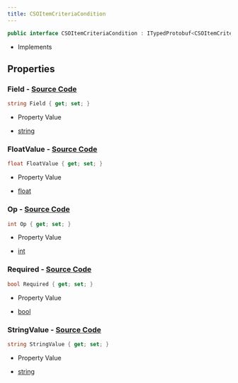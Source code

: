 ```yaml
---
title: CSOItemCriteriaCondition
---
```


```csharp
public interface CSOItemCriteriaCondition : ITypedProtobuf<CSOItemCriteriaCondition>, INativeHandle
```

- Implements

## Properties

### **Field** - [Source Code](https://github.com/swiftly-solution/swiftlys2/blob/main/managed/src/SwiftlyS2.Generated/Protobufs/Interfaces/CSOItemCriteriaCondition.cs#L16)

```csharp
string Field { get; set; }
```

- Property Value

- [string](https://learn.microsoft.com/dotnet/api/system.string)

### **FloatValue** - [Source Code](https://github.com/swiftly-solution/swiftlys2/blob/main/managed/src/SwiftlyS2.Generated/Protobufs/Interfaces/CSOItemCriteriaCondition.cs#L22)

```csharp
float FloatValue { get; set; }
```

- Property Value

- [float](https://learn.microsoft.com/dotnet/api/system.single)

### **Op** - [Source Code](https://github.com/swiftly-solution/swiftlys2/blob/main/managed/src/SwiftlyS2.Generated/Protobufs/Interfaces/CSOItemCriteriaCondition.cs#L13)

```csharp
int Op { get; set; }
```

- Property Value

- [int](https://learn.microsoft.com/dotnet/api/system.int32)

### **Required** - [Source Code](https://github.com/swiftly-solution/swiftlys2/blob/main/managed/src/SwiftlyS2.Generated/Protobufs/Interfaces/CSOItemCriteriaCondition.cs#L19)

```csharp
bool Required { get; set; }
```

- Property Value

- [bool](https://learn.microsoft.com/dotnet/api/system.boolean)

### **StringValue** - [Source Code](https://github.com/swiftly-solution/swiftlys2/blob/main/managed/src/SwiftlyS2.Generated/Protobufs/Interfaces/CSOItemCriteriaCondition.cs#L25)

```csharp
string StringValue { get; set; }
```

- Property Value

- [string](https://learn.microsoft.com/dotnet/api/system.string)

